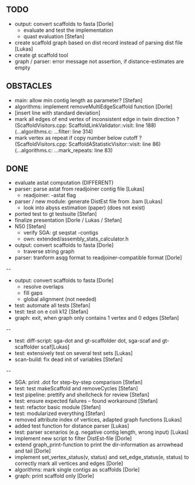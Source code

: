 ## TODO
- output: convert scaffolds to fasta [Dorle]
  - evaluate and test the implementation
  - quast evaluation [Stefan]
- create scaffold graph based on dist record instead of parsing dist file [Lukas]
- create gt scaffold tool
- graph / parser: error message not assertion, if distance-estimates are empty

## OBSTACLES
- main: allow min contig length as parameter? [Stefan]
- algorithms: implement removeMultiEdgeScaffold function [Dorle]
- [insert line with standard deviation]
- mark all edges of end vertex of inconsistent edge in twin direction ?
  (ScaffoldVisitors.cpp: ScaffoldLinkValidator::visit: line 188)
  (...algorithms.c: ...filter: line 314)
- mark vertex as repeat if copy number below cutoff ?
  (ScaffoldVisitors.cpp: ScaffoldAStatisticVisitor::visit: line 86)
  (...algorithms.c: ...mark_repeats: line 83)

## DONE
- evaluate astat computation (DIFFERENT)
- parser: parse astat from readjoiner contig file [Lukas]
  - readjoiner: -astat flag
- parser / new module: generate DistEst file from .bam [Lukas]
  - look into abyss estimation (paper) (does not exist)
- ported test to gt testsuite [Stefan]
- finalize presentation [Dorle / Lukas / Stefan]
- N50 [Stefan]
  - verify SGA: gt seqstat -contigs <fasta>
  - own: extended/assembly_stats_calculator.h
- output: convert scaffolds to fasta [Dorle]
  - traverse string graph
- parser: tranform asqg format to readjoiner-compatible format [Dorle]

--
- output: convert scaffolds to fasta [Dorle]
  - resolve overlaps
  - fill gaps
  - global alignment (not needed)
- test: automate all tests [Stefan]
- test: test on e coli k12 [Stefan]
- graph: exit, when graph only contains 1 vertex and 0 edges [Stefan]

--
- test: diff-script: sga-dot and gt-scaffolder dot, sga-scaf and gt-scaffolder scaf[Lukas]
- test: extensively test on several test sets [Lukas]
- scan-build: fix dead init of variables [Stefan]

--
- SGA: print .dot for step-by-step comparison [Stefan]
- test: test makeScaffold and removeCycles [Stefan]
- test pipeline: prettify and shellcheck for review [Stefan]
- test: ensure expected failures – found workaround [Stefan]
- test: refactor basic module [Stefan]
- test: modularized everything [Stefan]
- removed attribute index of vertices, adapted graph functions [Lukas]
- added test function for distance parser [Lukas]
- test: parser scenarios (e.g. negative contig length, wrong input) [Lukas]
- implement new script to filter DistEst-file [Dorle]
- extend graph_print-function to print the dir-information as arrowhead and tail [Dorle]
- implement set_vertex_status(v, status) and set_edge_status(e, status)
   to correctly mark all vertices and edges [Dorle]
- algorithms: mark single contigs as scaffolds [Dorle]
- graph: print scaffold only [Dorle]
